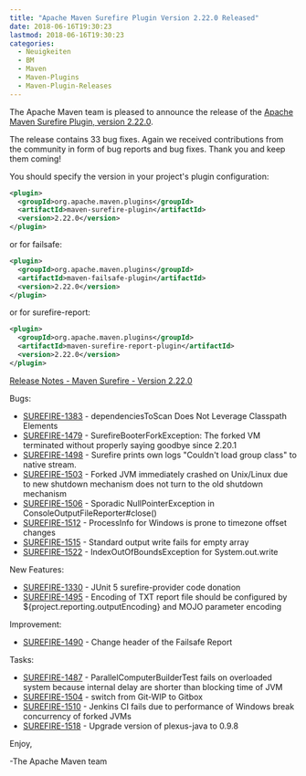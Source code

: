 ```yaml
---
title: "Apache Maven Surefire Plugin Version 2.22.0 Released"
date: 2018-06-16T19:30:23
lastmod: 2018-06-16T19:30:23
categories:
  - Neuigkeiten
  - BM
  - Maven
  - Maven-Plugins
  - Maven-Plugin-Releases
---
```

The Apache Maven team is pleased to announce the release of the 
[Apache Maven Surefire Plugin, version 2.22.0](https://maven.apache.org/plugins/maven-surefire-plugin/).


The release contains 33 bug fixes.
Again we received contributions from the community in form of bug reports
and bug fixes.
Thank you and keep them coming!

You should specify the version in your project's plugin configuration:

```xml
<plugin>
  <groupId>org.apache.maven.plugins</groupId>
  <artifactId>maven-surefire-plugin</artifactId>
  <version>2.22.0</version>
</plugin>
```

or for failsafe:

```xml
<plugin>
  <groupId>org.apache.maven.plugins</groupId>
  <artifactId>maven-failsafe-plugin</artifactId>
  <version>2.22.0</version>
</plugin>
```

or for surefire-report:

```xml
<plugin>
  <groupId>org.apache.maven.plugins</groupId>
  <artifactId>maven-surefire-report-plugin</artifactId>
  <version>2.22.0</version>
</plugin>
```


<!-- more -->

[Release Notes - Maven Surefire - Version 2.22.0](https://issues.apache.org/jira/secure/ReleaseNote.jspa?projectId=12317927&version=12343247)

Bugs:
 
 * [SUREFIRE-1383](https://issues.apache.org/jira/browse/SUREFIRE-1383) - dependenciesToScan Does Not Leverage Classpath Elements
 * [SUREFIRE-1479](https://issues.apache.org/jira/browse/SUREFIRE-1479) - SurefireBooterForkException: The forked VM terminated without properly saying goodbye since 2.20.1
 * [SUREFIRE-1498](https://issues.apache.org/jira/browse/SUREFIRE-1498) - Surefire prints own logs "Couldn't load group class" to native stream.
 * [SUREFIRE-1503](https://issues.apache.org/jira/browse/SUREFIRE-1503) - Forked JVM immediately crashed on Unix/Linux due to new shutdown mechanism does not turn to the old shutdown mechanism
 * [SUREFIRE-1506](https://issues.apache.org/jira/browse/SUREFIRE-1506) - Sporadic NullPointerException in ConsoleOutputFileReporter#close()
 * [SUREFIRE-1512](https://issues.apache.org/jira/browse/SUREFIRE-1512) - ProcessInfo for Windows is prone to timezone offset changes
 * [SUREFIRE-1515](https://issues.apache.org/jira/browse/SUREFIRE-1515) - Standard output write fails for empty array
 * [SUREFIRE-1522](https://issues.apache.org/jira/browse/SUREFIRE-1522) - IndexOutOfBoundsException for System.out.write

New Features:

 * [SUREFIRE-1330](https://issues.apache.org/jira/browse/SUREFIRE-1330) - JUnit 5 surefire-provider code donation
 * [SUREFIRE-1495](https://issues.apache.org/jira/browse/SUREFIRE-1495) - Encoding of TXT report file should be configured by ${project.reporting.outputEncoding} and MOJO parameter encoding

Improvement:

 * [SUREFIRE-1490](https://issues.apache.org/jira/browse/SUREFIRE-1490) - Change header of the Failsafe Report

Tasks:

 * [SUREFIRE-1487](https://issues.apache.org/jira/browse/SUREFIRE-1487) - ParallelComputerBuilderTest fails on overloaded system because internal delay are shorter than blocking time of JVM
 * [SUREFIRE-1504](https://issues.apache.org/jira/browse/SUREFIRE-1504) - switch from Git-WIP to Gitbox
 * [SUREFIRE-1510](https://issues.apache.org/jira/browse/SUREFIRE-1510) - Jenkins CI fails due to performance of Windows break concurrency of forked JVMs
 * [SUREFIRE-1518](https://issues.apache.org/jira/browse/SUREFIRE-1518) - Upgrade version of plexus-java to 0.9.8



Enjoy,

-The Apache Maven team

